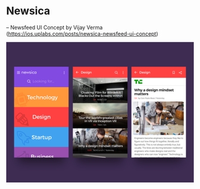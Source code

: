 
# Newsica

– Newsfeed UI Concept by Vijay Verma (https://ios.uplabs.com/posts/newsica-newsfeed-ui-concept) 


<img src="./src/assets/attachment.png">
